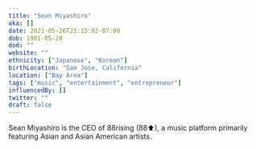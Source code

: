```yaml
---
title: "Sean Miyashiro"
aka: []
date: 2021-05-26T21:15:02-07:00
dob: 1981-05-28
dod: ""
website: ""
ethnicity: ["Japanese", "Korean"]
birthLocation: "San Jose, California"
location: ["Bay Area"]
tags: ["music", "entertainment", "entrepreneur"]
influencedBy: []
twitter: ""
draft: false
---
```


Sean Miyashiro is the CEO of 88rising (88⬆), a music platform primarily featuring Asian and Asian American artists.